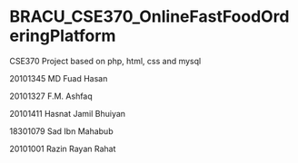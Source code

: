 # BRACU_CSE370_OnlineFastFoodOrderingPlatform
CSE370 Project based on php, html, css and mysql

20101345 MD Fuad Hasan

20101327 F.M. Ashfaq

20101411 Hasnat Jamil Bhuiyan

18301079 Sad Ibn Mahabub

20101001 Razin Rayan Rahat